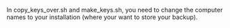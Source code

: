 In copy_keys_over.sh and make_keys.sh, you need to change the computer names to your installation (where your want to store your backup).
